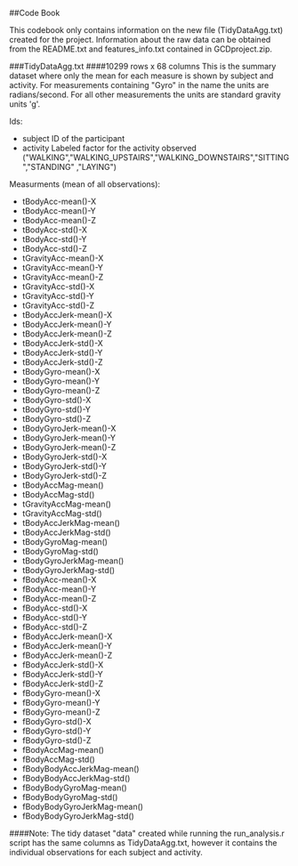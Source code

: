 ##Code Book

This codebook only contains information on the new file (TidyDataAgg.txt) created for the project.  Information about the raw data can be obtained from the README.txt and features_info.txt contained in GCDproject.zip.

###TidyDataAgg.txt
####10299 rows x 68 columns
This is the summary dataset where only the mean for each measure is shown by subject and activity.  For measurements containing "Gyro" in the name the units are radians/second.  For all other measurements the units are standard gravity units 'g'.

Ids:
* subject	ID of the participant
* activity	Labeled factor for the activity observed ("WALKING","WALKING_UPSTAIRS","WALKING_DOWNSTAIRS","SITTING","STANDING" ,"LAYING")

Measurments (mean of all observations):
 * tBodyAcc-mean()-X	
 * tBodyAcc-mean()-Y	
 * tBodyAcc-mean()-Z	
 * tBodyAcc-std()-X	
 * tBodyAcc-std()-Y	
 * tBodyAcc-std()-Z	
 * tGravityAcc-mean()-X	
 * tGravityAcc-mean()-Y	
 * tGravityAcc-mean()-Z	
 * tGravityAcc-std()-X	
 * tGravityAcc-std()-Y	
 * tGravityAcc-std()-Z	
 * tBodyAccJerk-mean()-X	
 * tBodyAccJerk-mean()-Y	
 * tBodyAccJerk-mean()-Z	
 * tBodyAccJerk-std()-X	
 * tBodyAccJerk-std()-Y	
 * tBodyAccJerk-std()-Z	
 * tBodyGyro-mean()-X	
 * tBodyGyro-mean()-Y	
 * tBodyGyro-mean()-Z	
 * tBodyGyro-std()-X	
 * tBodyGyro-std()-Y	
 * tBodyGyro-std()-Z	
 * tBodyGyroJerk-mean()-X	
 * tBodyGyroJerk-mean()-Y	
 * tBodyGyroJerk-mean()-Z	
 * tBodyGyroJerk-std()-X	
 * tBodyGyroJerk-std()-Y	
 * tBodyGyroJerk-std()-Z	
 * tBodyAccMag-mean()	
 * tBodyAccMag-std()	
 * tGravityAccMag-mean()	
 * tGravityAccMag-std()	
 * tBodyAccJerkMag-mean()	
 * tBodyAccJerkMag-std()	
 * tBodyGyroMag-mean()	
 * tBodyGyroMag-std()	
 * tBodyGyroJerkMag-mean()	
 * tBodyGyroJerkMag-std()	
 * fBodyAcc-mean()-X	
 * fBodyAcc-mean()-Y	
 * fBodyAcc-mean()-Z	
 * fBodyAcc-std()-X	
 * fBodyAcc-std()-Y	
 * fBodyAcc-std()-Z	
 * fBodyAccJerk-mean()-X	
 * fBodyAccJerk-mean()-Y	
 * fBodyAccJerk-mean()-Z	
 * fBodyAccJerk-std()-X	
 * fBodyAccJerk-std()-Y	
 * fBodyAccJerk-std()-Z	
 * fBodyGyro-mean()-X	
 * fBodyGyro-mean()-Y	
 * fBodyGyro-mean()-Z	
 * fBodyGyro-std()-X	
 * fBodyGyro-std()-Y	
 * fBodyGyro-std()-Z	
 * fBodyAccMag-mean()	
 * fBodyAccMag-std()	
 * fBodyBodyAccJerkMag-mean()	
 * fBodyBodyAccJerkMag-std()	
 * fBodyBodyGyroMag-mean()	
 * fBodyBodyGyroMag-std()	
 * fBodyBodyGyroJerkMag-mean()	
 * fBodyBodyGyroJerkMag-std()	


####Note:
The tidy dataset "data" created while running the run_analysis.r script has the same columns as TidyDataAgg.txt, however it contains the individual observations for each subject and activity.



